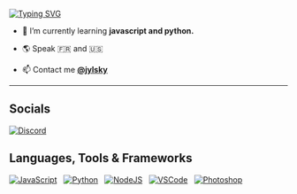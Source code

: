 [![Typing SVG](https://readme-typing-svg.demolab.com?font=Fira+Code&pause=1000&color=FFFFFF&width=435&lines=Hi+%F0%9F%91%8B%2C+I'm+Jylsky)](https://git.io/typing-svg)
  
- 🌱 I’m currently learning **javascript and python.**

- 🌎 Speak 🇫🇷 and 🇺🇸

- 📫 Contact me [**@jylsky**](https://discord.com/users/325333067361288205)

---

## Socials

[![Discord](https://skillicons.dev/icons?i=discord)](https://discord.com/users/325333067361288205)
&nbsp;
## Languages, Tools & Frameworks

[![JavaScript](https://skillicons.dev/icons?i=javascript)](https://javascript.com/)
&nbsp;
[![Python](https://skillicons.dev/icons?i=python)](https://python.org/)
&nbsp;
[![NodeJS](https://skillicons.dev/icons?i=nodejs)](https://nodejs.org/fr)
&nbsp;
[![VSCode](https://skillicons.dev/icons?i=vscode)](https://code.visualstudio.com)
&nbsp;
[![Photoshop](https://skillicons.dev/icons?i=ps)](https://adobe.com/products/photoshop.html)
&nbsp;
